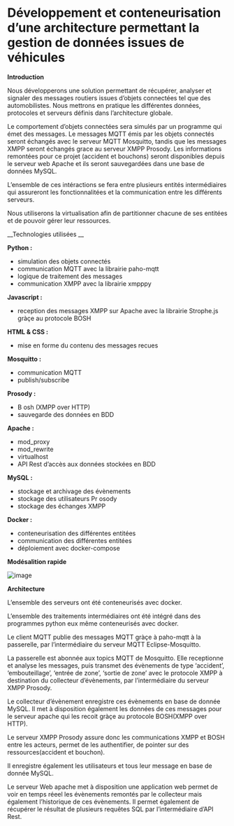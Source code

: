 # Développement et conteneurisation d’une architecture permettant la gestion de données issues de véhicules

__Introduction__

Nous développerons une solution permettant de récupérer, analyser et signaler des messages routiers 
issues d’objets connectées tel que des automobilistes. Nous mettrons en pratique les différentes 
données, protocoles et serveurs définis dans l’architecture globale. 

Le comportement d’objets connectées sera simulés par un programme qui émet des messages. 
Le messages MQTT  émis par les objets connectés seront échangés avec le serveur MQTT Mosquitto, 
tandis que les messages XMPP seront échangés grace au serveur XMPP Prosody.
Les informations remontées pour ce projet (accident et bouchons) seront disponibles depuis le serveur 
web Apache et ils seront sauvegardées dans une base de données MySQL.

L’ensemble de ces intéractions se fera entre plusieurs entités intermédiaires qui assureront les 
fonctionnalitées et la communication entre les différents serveurs. 

Nous utiliserons la virtualisation afin de partitionner chacune de ses entitées et de pouvoir gérer leur 
ressources.

__Technologies utilisées __

__Python :__ 
- simulation des objets connectés
- communication MQTT avec la librairie paho-mqtt
- logique de traitement des messages
- communication XMPP avec la librairie xmpppy

__Javascript :__
- reception des messages XMPP sur Apache avec la librairie Strophe.js gràçe au protocole BOSH

__HTML & CSS :__
- mise en forme du contenu des messages recues

__Mosquitto :__
- communication MQTT
- publish/subscribe
 
__Prosody :__
- B   osh    (XMPP over HTTP)
- sauvegarde des données en BDD

__Apache :__
- mod_proxy
- mod_rewrite
- virtualhost
- API    Rest    d’accès aux données stockées en BDD
 
__MySQL :__
- stockage et archivage des évènements
- stockage des utilisateurs Pr   osody   
- stockage des échanges XMPP

__Docker :__
- conteneurisation des différentes entitées
- communication des différentes entitées
- déploiement avec docker-compose

__Modésalition rapide__

![image](https://user-images.githubusercontent.com/47711469/134272009-5ddb0e19-a102-4fa6-a12c-4d70f295f619.png)


__Architecture__

L’ensemble des serveurs ont été conteneurisés avec docker.

L’ensemble des traitements intermédiaires ont été intégré dans des programmes python eux même 
conteneurisés avec docker.

Le client MQTT publie des messages MQTT gràçe à paho-mqtt à la passerelle, par l’intermédiaire du 
serveur MQTT Eclipse-Mosquitto.

La passerelle est abonnée aux topics MQTT de Mosquitto. Elle receptionne et analyse les messages, 
puis transmet des évènements de type ‘accident’, ‘embouteillage’, ‘entrée de zone’, ‘sortie de zone’ 
avec le protocole XMPP à destination du collecteur d’évènements, par l’intermédiaire du serveur 
XMPP Prosody.

Le collecteur d’évènement enregistre ces évènements en base de donnée MySQL. Il met à disposition 
également les données de ces messages pour le serveur apache qui les recoit gràçe au protocole 
BOSH(XMPP over HTTP).

Le serveur XMPP Prosody assure donc les communications XMPP et BOSH entre les acteurs, permet 
de les authentifier, de pointer sur des ressources(accident et bouchon).

Il enregistre également les utilisateurs et tous leur message en base de donnée MySQL.

Le serveur Web apache met à disposition une application web permet de voir en temps réeel les 
évènements remontés par le collecteur mais également l’historique de ces évènements. Il permet 
également de récupérer le résultat de plusieurs requêtes SQL par l’intermédiaire d’API Rest.
